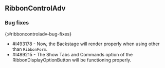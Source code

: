 ## RibbonControlAdv   

### Bug fixes
{:#ribboncontroladv-bug-fixes}
 
* \#I493178 - Now, the Backstage will render properly when using other than `RibbonForm`.
* \#I489215 - The Show Tabs and Commands option of the RibbonDisplayOptionButton will be functioning properly.